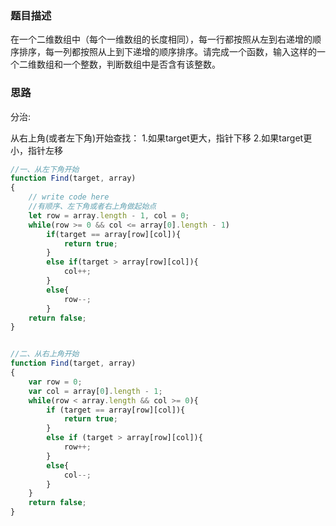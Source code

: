 ### 题目描述
在一个二维数组中（每个一维数组的长度相同），每一行都按照从左到右递增的顺序排序，每一列都按照从上到下递增的顺序排序。请完成一个函数，输入这样的一个二维数组和一个整数，判断数组中是否含有该整数。

### 思路

分治:

从右上角(或者左下角)开始查找：
1.如果target更大，指针下移
2.如果target更小，指针左移

```js
//一、从左下角开始
function Find(target, array)
{
    // write code here
    //有顺序、左下角或者右上角做起始点
    let row = array.length - 1, col = 0;
    while(row >= 0 && col <= array[0].length - 1)
        if(target == array[row][col]){
            return true;
        }
        else if(target > array[row][col]){
            col++;
        }
        else{
            row--;
        }
    return false;
}


//二、从右上角开始
function Find(target, array)
{
    var row = 0;
    var col = array[0].length - 1;
    while(row < array.length && col >= 0){
        if (target == array[row][col]){
            return true;
        }
        else if (target > array[row][col]){
            row++;
        }
        else{
            col--;
        }
    }
    return false;
}
```

